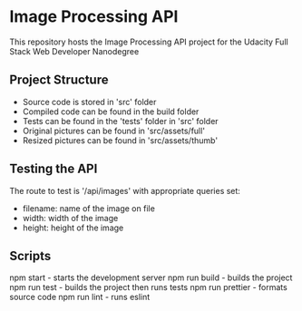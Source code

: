 # Image Processing API
This repository hosts the Image Processing API project for the Udacity Full Stack Web Developer Nanodegree

## Project Structure
- Source code is stored in 'src' folder
- Compiled code can be found in the build folder
- Tests can be found in the 'tests' folder in 'src' folder
- Original pictures can be found in 'src/assets/full'
- Resized pictures can be found in 'src/assets/thumb'

## Testing the API
The route to test is '/api/images' with appropriate queries set:
- filename: name of the image on file
- width: width of the image
- height: height of the image

## Scripts
npm start - starts the development server
npm run build - builds the project
npm run test - builds the project then runs tests
npm run prettier - formats source code
npm run lint - runs eslint